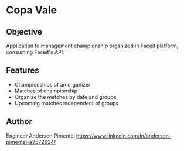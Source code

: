 #  Copa Vale

## Objective

Application to management championship organized in Faceit platform, consuming Faceit's API.

## Features

* Championships of an organizer
* Matches of championship
* Organize the matches by date and groups
* Upcoming matches independent of groups

## Author

Engineer Anderson Pimentel
https://www.linkedin.com/in/anderson-pimentel-a2572624/

